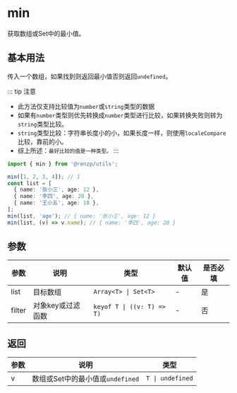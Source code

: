 # min

获取数组或Set中的最小值。

## 基本用法

传入一个数组，如果找到则返回最小值否则返回`undefined`。

::: tip 注意
- 此方法仅支持比较值为`number`或`string`类型的数据
- 如果有`number`类型则优先转换成`number`类型进行比较，如果转换失败则转为`string`类型比较。
- `string`类型比较：字符串长度小的小，如果长度一样，则使用`localeCompare`比较，靠前的小。
- 综上所述：`最好比较的值是一种类型。`
:::

```ts
import { min } from '@renzp/utils';

min([1, 2, 3, 4]); // 1
const list = [
  { name: '张小三', age: 12 },
  { name: '李四', age: 20 },
  { name: '王小五', age: 18 },
];
min(list, 'age'); // { name: '张小三', age: 12 }
min(list, (v) => v.name); // { name: '李四', age: 20 }
```

## 参数

| 参数   | 说明              | 类型                       | 默认值 | 是否必填 |
| ------ | ----------------- | -------------------------- | ------ | -------- |
| list   | 目标数组          | `Array<T> \| Set<T>`       | -      | 是       |
| filter | 对象key或过滤函数 | `keyof T \| ((v: T) => T)` | -      | 否       |

## 返回

| 参数 | 说明                             | 类型             |
| ---- | -------------------------------- | ---------------- |
| v    | 数组或Set中的最小值或`undefined` | `T \| undefined` |
